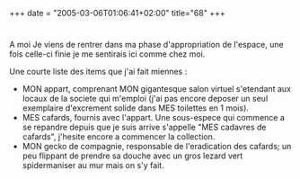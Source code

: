 +++
date = "2005-03-06T01:06:41+02:00"
title="68"
+++
#
A moi
Je viens de rentrer dans ma phase d'appropriation de l'espace, une fois celle-ci finie je me sentirais ici comme chez moi. 

Une courte liste des items que j'ai fait miennes :
- MON appart, comprenant MON gigantesque salon virtuel s'etendant aux locaux de la societe qui m'emploi (j'ai pas encore deposer un seul exemplaire d'excrement solide dans MES toilettes en 1 mois).
- MES cafards, fournis avec l'appart. Une sous-espece qui commence a se repandre depuis que je suis arrive s'appelle "MES cadavres de cafards", j'hesite encore a commencer la collection.
- MON gecko de compagnie, responsable de l'eradication des cafards; un peu flippant de prendre sa douche avec un gros lezard vert spidermaniser au mur mais on s'y fait.

